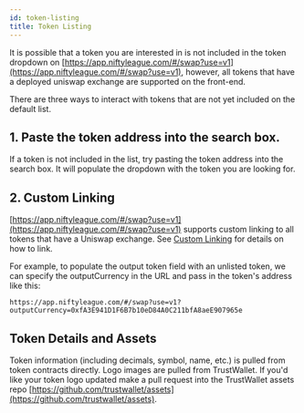 ```yaml
---
id: token-listing
title: Token Listing
---
```


It is possible that a token you are interested in is not included in the token dropdown on [https://app.niftyleague.com/#/swap?use=v1](https://app.niftyleague.com/#/swap?use=v1), however, all tokens that have a deployed uniswap exchange are supported on the front-end.

There are three ways to interact with tokens that are not yet included on the default list.

## 1. Paste the token address into the search box.

If a token is not included in the list, try pasting the token address into the search box. It will populate the dropdown with the token you are looking for.

## 2. Custom Linking

[https://app.niftyleague.com/#/swap?use=v1](https://app.niftyleague.com/#/swap?use=v1) supports custom linking to all tokens that have a Uniswap exchange. See [Custom Linking](custom-linking) for details on how to link.

For example, to populate the output token field with an unlisted token, we can specify the outputCurrency in the URL and pass in the token's address like this:

`https://app.niftyleague.com/#/swap?use=v1?outputCurrency=0xfA3E941D1F6B7b10eD84A0C211bfA8aeE907965e`

## Token Details and Assets

Token information (including decimals, symbol, name, etc.) is pulled from token contracts directly. Logo images are pulled from TrustWallet. If you'd like your token logo updated make a pull request into the TrustWallet assets repo [https://github.com/trustwallet/assets](https://github.com/trustwallet/assets).
